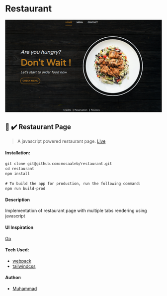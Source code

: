 # Restaurant
![Live Screenshot](readme_screenshot.png)
## :memo: :heavy_check_mark: Restaurant Page
> A javascript powered restaurant page. [Live]()

#### Installation:
```
git clone git@github.com:mosaaleb/restaurant.git
cd restaurant
npm install

# To build the app for production, run the following command:
npm run build-prod
```

#### Description
Implementation of restaurant page with multiple tabs rendering using javascript

#### UI Inspiration
[Go](https://dribbble.com/shots/6764812-Concept-of-website-restaurant-design)

#### Tech Used: 
- [webpack](https://webpack.js.org/)
- [tailwindcss](https://tailwindcss.com/)

#### Author:
- [Muhammad](https://github.com/mosaaleb)
